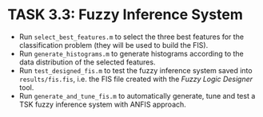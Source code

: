 # TASK 3.3: Fuzzy Inference System
- Run `select_best_features.m` to select the three best features for the classification problem (they will be used to build the FIS).
- Run `generate_histograms.m` to generate histograms according to the data distribution of the selected features.
- Run `test_designed_fis.m` to test the fuzzy inference system saved into `results/fis.fis`, i.e. the FIS file created with the *Fuzzy Logic Designer* tool.
- Run `generate_and_tune_fis.m` to automatically generate, tune and test a TSK fuzzy inference system with ANFIS approach.
